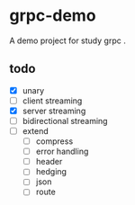 # grpc-demo
A demo project  for study grpc .

## todo
- [X] unary
- [ ] client streaming
- [x] server streaming
- [ ] bidirectional streaming
- [ ] extend
  - [ ] compress
  - [ ] error handling
  - [ ] header
  - [ ] hedging
  - [ ] json
  - [ ] route 